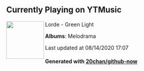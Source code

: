 ## Currently Playing on YTMusic

[<img align="left" width="100" src="https://lh3.googleusercontent.com/m2nCAThlsFA_cNd7WrZyDzmxOGtvg2JrEQJ6ercmsdJQNs_bcktsLYV0vyiEL5vVCqS_pcTzkS1Ce23p">](https://music.youtube.com/channel/UCILoG0-vdgLDnrwtRuM_0GQ)

Lorde - Green Light

**Albums**: Melodrama

Last updated at 08/14/2020 17:07

#### Generated with [20chan/github-now](https://github.com/20chan/github-now)


<!--
**20chan/20chan** is a ✨ _special_ ✨ repository because its `README.md` (this file) appears on your GitHub profile.

Here are some ideas to get you started:

- 🔭 I’m currently working on ...
- 🌱 I’m currently learning ...
- 👯 I’m looking to collaborate on ...
- 🤔 I’m looking for help with ...
- 💬 Ask me about ...
- 📫 How to reach me: ...
- 😄 Pronouns: ...
- ⚡ Fun fact: ...
-->
